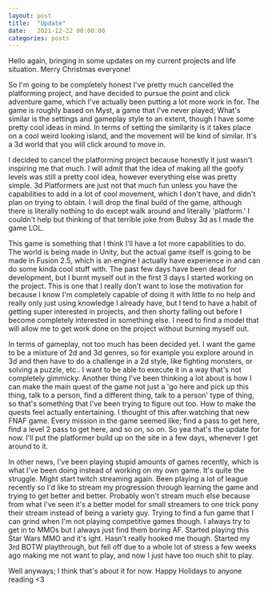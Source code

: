 ```yaml
---
layout: post
title:  "Update"
date:   2021-12-22 00:00:00
categories: posts
---
```

Hello again, bringing in some updates on my current projects and life situation. Merry Christmas everyone!

So I'm going to be completely honest I've pretty much cancelled the platforming project, and have decided to pursue the point and click adventure game, which
I've actually been putting a lot more work in for. The game is roughly based on Myst, a game that I've never played; What's similar is the settings and gameplay style
to an extent, though I have some pretty cool ideas in mind. In terms of setting the similarity is it takes place on a cool weird looking island, and the movement will be
kind of similar. It's a 3d world that you will click around to move in.

I decided to cancel the platforming project because honestly it just wasn't inspiring me that much. I will admit that the idea of making all the goofy levels was
still a pretty cool idea, however everything else was pretty simple. 3d Platformers are just not that much fun unless you have the capabilities to add in a lot of
cool movement, which I don't have, and didn't plan on trying to obtain. I will drop the final build of the game, although there is literally nothing to do except
walk around and literally 'platform.' I couldn't help but thinking of that terrible joke from Bubsy 3d as I made the game LOL.

This game is something that I think I'll have a lot more capabilities to do. The world is being made in Unity, but the actual game itself is going to be made in
Fusion 2.5, which is an engine I actually have experience in and can do some kinda cool stuff with. The past few days have been dead for development, but I
burnt myself out in the first 3 days I started working on the project. This is one that I really don't want to lose the motivation for because I know I'm completely
capable of doing it with little to no help and really only just using knowledge I already have, but I tend to have a habit of getting super interested in projects,
and then shorty falling out before I become completely interested in something else. I need to find a model that will allow me to get work done on the project without
burning myself out.

In terms of gameplay, not too much has been decided yet. I want the game to be a mixture of 2d and 3d genres, so for example you explore around in 3d and then have to
do a challenge in a 2d style, like fighting monsters, or solving a puzzle, etc.. I want to be able to execute it in a way that's not completely gimmicky. Another thing
I've been thinking a lot about is how I can make the main quest of the game not just a 'go here and pick up this thing, talk to a person, find a different thing, talk to
a person' type of thing, so that's something that I've been trying to figure out too. How to make the quests feel actually entertaining. I thought of this after
watching that new FNAF game. Every mission in the game seemed like; find a pass to get here, find a level 2 pass to get here, and so on, so on.
So yea that's the update for now. I'll put the platformer build up on the site in a few days, whenever I get around to it.

In other news, I've been playing stupid amounts of games recently, which is what I've been doing instead of working on my own game. It's quite the struggle.
Might start twitch streaming again. Been playing a lot of league recently so I'd like to stream my progression through learning the game and trying to get better
and better. Probably won't stream much else because from what I've seen it's a better model for small streamers to one trick pony their stream instead of being
a variety guy. Trying to find a fun game that I can grind when I'm not playing competitive games though. I always try to get in to MMOs but I always just find
them boring AF. Started playing this Star Wars MMO and it's ight. Hasn't really hooked me though. Started my 3rd BOTW playthrough, but fell off due to a whole
lot of stress a few weeks ago making me not want to play, and now I just have too much shit to play.

Well anyways; I think that's about it for now. Happy Holidays to anyone reading <3
